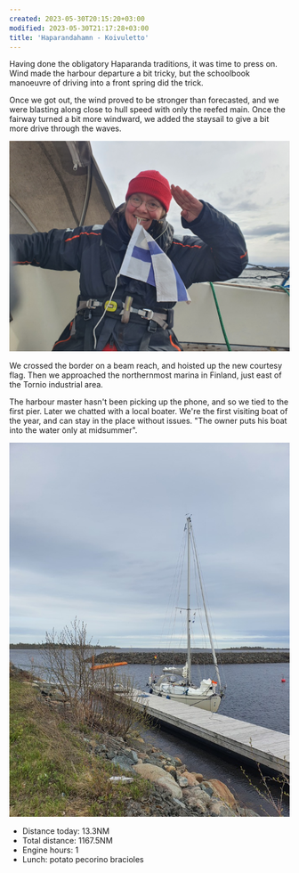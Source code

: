 ```yaml
---
created: 2023-05-30T20:15:20+03:00
modified: 2023-05-30T21:17:28+03:00
title: 'Haparandahamn - Koivuletto'
---
```


Having done the obligatory Haparanda traditions, it was time to press on. Wind made the harbour departure a bit tricky, but the schoolbook manoeuvre of driving into a front spring did the trick.

Once we got out, the wind proved to be stronger than forecasted, and we were blasting along close to hull speed with only the reefed main. Once the fairway turned a bit more windward, we added the staysail to give a bit more drive through the waves.

![Image](../2023/71dbc3a9a93783a7ccc2e6e22ecb4563.jpg) 

We crossed the border on a beam reach, and hoisted up the new courtesy flag. Then we approached the northernmost marina in Finland, just east of the Tornio industrial area.

The harbour master hasn't been picking up the phone, and so we tied to the first pier. Later we chatted with a local boater. We're the first visiting boat of the year, and can stay in the place without issues. "The owner puts his boat into the water only at midsummer".

![Image](../2023/852814f63953b005773b159449fe29a4.jpg) 

* Distance today: 13.3NM
* Total distance: 1167.5NM
* Engine hours: 1
* Lunch: potato pecorino bracioles
